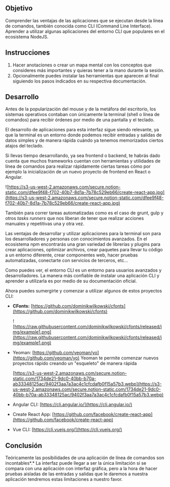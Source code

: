 ## Objetivo

Comprender las ventajas de las aplicaciones que se ejecutan desde la línea de comandos, también conocida como CLI (Command Line Interface). Aprender a utilizar algunas aplicaciones del entorno CLI que populares en el ecosistema NodeJS.

## Instrucciones

1. Hacer anotaciones o crear un mapa mental con los conceptos que consideres más importantes y quieras tener a la mano durante la sesión.
2. Opcionalmente puedes instalar las herramientas que aparecen al final siguiendo los pasos indicados en su respectiva documentación.

## Desarrollo

Antes de la popularización del mouse y de la metáfora del escritorio, los sistemas operativos contaban con únicamente la terminal (shell o línea de comandos) para recibir órdenes por medio de una pantalla y el teclado.

El desarrollo de aplicaciones para esta interfaz sigue siendo relevante, ya que la terminal es un entorno donde podemos recibir entradas y salidas de datos simples y de manera rápida cuándo ya tenemos memorizados ciertos atajos del teclado.

Si llevas tiempo desarrollando, ya sea frontend o backend, te habrás dado cuenta que muchos frameworks cuentan con herramientas y utilidades de línea de comandos para realizar rápidamente ciertas tareas cómo por ejemplo la inicialización de un nuevo proyecto de frontend en React o Angular. 

![https://s3-us-west-2.amazonaws.com/secure.notion-static.com/dfee9f48-f702-40b7-8d1a-7b78c529eb66/create-react-app.jpg](https://s3-us-west-2.amazonaws.com/secure.notion-static.com/dfee9f48-f702-40b7-8d1a-7b78c529eb66/create-react-app.jpg)

También para correr tareas automatizadas como es el caso de grunt, gulp y otros *tasks runners* que nos liberan de tener que realizar acciones  manuales y repetitivas una y otra vez.

Las ventajas de desarrollar y utilizar aplicaciones para la terminal son para los desarrolladores y personas con conocimientos avanzados. En el ecosistema npm encontrarás una gran variedad de librerías y plugins para crear aplicaciones, optimizar archivos, crear paquetes para llevar tu código a un entorno diferente, crear componentes web, hacer pruebas automatizadas, conectarte con servicios de terceros, etc...

Como puedes ver, el entorno CLI es un entorno para usuarios avanzados y desarrolladores. La manera más confiable de instalar una aplicación CLI y aprender a utilizarla es por medio de su documentación oficial.

Ahora puedes sumergirte y comenzar a utilizar algunos de estos proyectos CLI:

- **CFonts:** [https://github.com/dominikwilkowski/cfonts](https://github.com/dominikwilkowski/cfonts)

    ![https://raw.githubusercontent.com/dominikwilkowski/cfonts/released/img/example1.png](https://raw.githubusercontent.com/dominikwilkowski/cfonts/released/img/example1.png)

- Yeoman: [https://github.com/yeoman/yo](https://github.com/yeoman/yo) 
Yeoman te permite comenzar nuevos proyectos rápido creando un "esqueleto" de manera rápida

    [https://s3-us-west-2.amazonaws.com/secure.notion-static.com/1734de21-9dc0-40bb-b70a-ab33348125ac/9402f3aa7a3ac4c1cfcdafb0f15a57b3.webp](https://s3-us-west-2.amazonaws.com/secure.notion-static.com/1734de21-9dc0-40bb-b70a-ab33348125ac/9402f3aa7a3ac4c1cfcdafb0f15a57b3.webp)

- Angular CLI: [https://cli.angular.io/](https://cli.angular.io/)
- Create React App: [https://github.com/facebook/create-react-app](https://github.com/facebook/create-react-app)
- Vue CLI: [https://cli.vuejs.org/](https://cli.vuejs.org/)

## Conclusión

Teóricamente las posibilidades de una aplicación de línea de comandos son incontables*.* La interfaz puede llegar a ser la única limitación si se compara con una aplicación con interfaz gráfica, pero a la hora de hacer pruebas aisladas de las entradas y salidas que le daremos a nuestra aplicación tendremos estas limitaciones a nuestro favor.